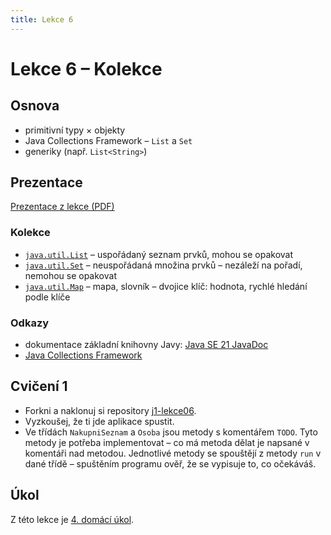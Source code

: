 ```yaml
---
title: Lekce 6
---
```


# Lekce 6 – Kolekce

## Osnova

* primitivní typy × objekty
* Java Collections Framework – `List` a `Set`
* generiky (např. `List<String>`)

## Prezentace
[Prezentace z lekce (PDF)](prezentace/lekce-06.pdf)

### Kolekce
* [`java.util.List`](https://docs.oracle.com/en/java/javase/17/docs/api/java.base/java/util/List.html) – uspořádaný seznam prvků, mohou se opakovat
* [`java.util.Set`](https://docs.oracle.com/en/java/javase/17/docs/api/java.base/java/util/Set.html) – neuspořádaná množina prvků – nezáleží na pořadí, nemohou se opakovat
* [`java.util.Map`](https://docs.oracle.com/en/java/javase/17/docs/api/java.base/java/util/Map.html) – mapa, slovník – dvojice klíč: hodnota, rychlé hledání podle klíče

### Odkazy

* dokumentace základní knihovny Javy: [Java SE 21 JavaDoc](https://docs.oracle.com/en/java/javase/21/docs/api/java.base/module-summary.html)
* [Java Collections Framework](https://docs.oracle.com/en/java/javase/11/docs/api/java.base/java/util/package-summary.html)

## Cvičení 1

- Forkni a naklonuj si repository [j1-lekce06](https://github.com/FilipJirsak-Czechitas/j1-lekce06).
- Vyzkoušej, že ti jde aplikace spustit.
- Ve třídách `NakupniSeznam` a `Osoba` jsou metody s komentářem `TODO`. Tyto metody je potřeba implementovat – co má metoda dělat je napsané v komentáři nad
  metodou. Jednotlivé metody se spouštějí z metody `run` v dané třídě – spuštěním programu ověř, že se vypisuje to, co očekáváš.

## Úkol

Z této lekce je [4. domácí úkol](ukol-4.html).

